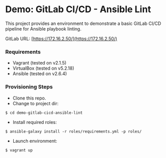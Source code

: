 # Demo: GitLab CI/CD - Ansible Lint
This project provides an environment to demonstrate a basic GitLab CI/CD pipeline for Ansible playbook linting.

GitLab URL: [https://172.16.2.50/](https://172.16.2.50/)

### Requirements
* Vagrant (tested on v2.1.5)
* VirtualBox (tested on v5.2.18)
* Ansible (tested on v2.6.4)

### Provisioning Steps
* Clone this repo.
* Change to project dir:

```
$ cd demo-gitlab-cicd-ansible-lint
```

* Install required roles:

```
$ ansible-galaxy install -r roles/requirements.yml -p roles/
```

* Launch environment:

```
$ vagrant up
```
